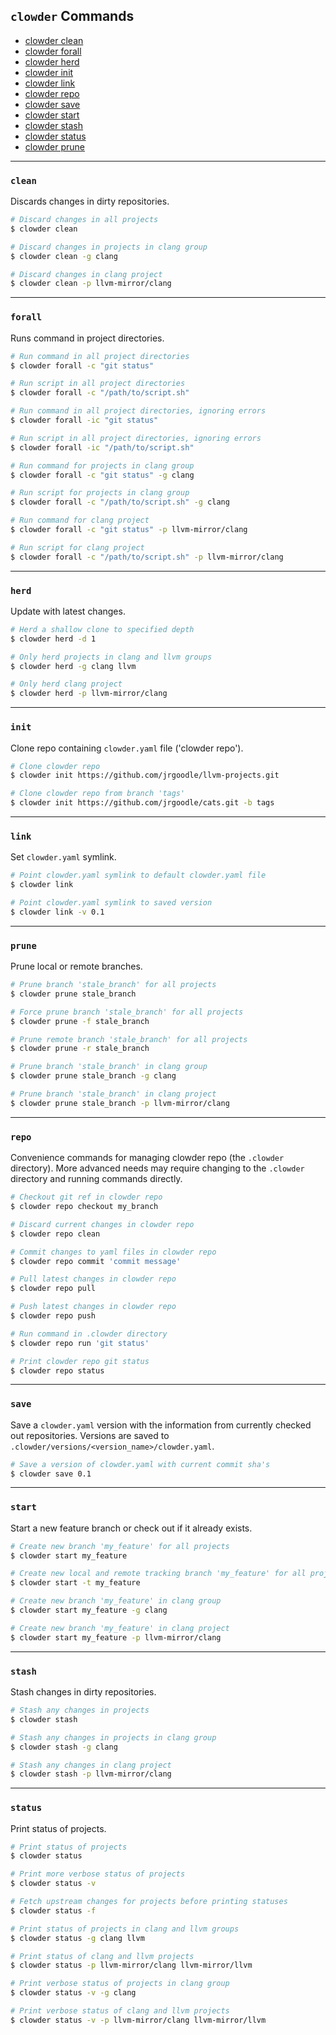 ## `clowder` Commands

- [clowder clean](https://github.com/JrGoodle/clowder/blob/master/docs/commands.md#clean)
- [clowder forall](https://github.com/JrGoodle/clowder/blob/master/docs/commands.md#forall)
- [clowder herd](https://github.com/JrGoodle/clowder/blob/master/docs/commands.md#herd)
- [clowder init](https://github.com/JrGoodle/clowder/blob/master/docs/commands.md#init)
- [clowder link](https://github.com/JrGoodle/clowder/blob/master/docs/commands.md#link)
- [clowder repo](https://github.com/JrGoodle/clowder/blob/master/docs/commands.md#repo)
- [clowder save](https://github.com/JrGoodle/clowder/blob/master/docs/commands.md#save)
- [clowder start](https://github.com/JrGoodle/clowder/blob/master/docs/commands.md#start)
- [clowder stash](https://github.com/JrGoodle/clowder/blob/master/docs/commands.md#stash)
- [clowder status](https://github.com/JrGoodle/clowder/blob/master/docs/commands.md#status)
- [clowder prune](https://github.com/JrGoodle/clowder/blob/master/docs/commands.md#prune)

---

### `clean`

Discards changes in dirty repositories.

```bash
# Discard changes in all projects
$ clowder clean

# Discard changes in projects in clang group
$ clowder clean -g clang

# Discard changes in clang project
$ clowder clean -p llvm-mirror/clang
```

---

### `forall`

Runs command in project directories.

```bash
# Run command in all project directories
$ clowder forall -c "git status"

# Run script in all project directories
$ clowder forall -c "/path/to/script.sh"

# Run command in all project directories, ignoring errors
$ clowder forall -ic "git status"

# Run script in all project directories, ignoring errors
$ clowder forall -ic "/path/to/script.sh"

# Run command for projects in clang group
$ clowder forall -c "git status" -g clang

# Run script for projects in clang group
$ clowder forall -c "/path/to/script.sh" -g clang

# Run command for clang project
$ clowder forall -c "git status" -p llvm-mirror/clang

# Run script for clang project
$ clowder forall -c "/path/to/script.sh" -p llvm-mirror/clang
```

---

### `herd`

Update with latest changes.

```bash
# Herd a shallow clone to specified depth
$ clowder herd -d 1

# Only herd projects in clang and llvm groups
$ clowder herd -g clang llvm

# Only herd clang project
$ clowder herd -p llvm-mirror/clang
```

---

### `init`

Clone repo containing `clowder.yaml` file ('clowder repo').

```bash
# Clone clowder repo
$ clowder init https://github.com/jrgoodle/llvm-projects.git

# Clone clowder repo from branch 'tags'
$ clowder init https://github.com/jrgoodle/cats.git -b tags
```

---

### `link`

Set `clowder.yaml` symlink.

```bash
# Point clowder.yaml symlink to default clowder.yaml file
$ clowder link

# Point clowder.yaml symlink to saved version
$ clowder link -v 0.1
```

---

### `prune`

Prune local or remote branches.

```bash
# Prune branch 'stale_branch' for all projects
$ clowder prune stale_branch

# Force prune branch 'stale_branch' for all projects
$ clowder prune -f stale_branch

# Prune remote branch 'stale_branch' for all projects
$ clowder prune -r stale_branch

# Prune branch 'stale_branch' in clang group
$ clowder prune stale_branch -g clang

# Prune branch 'stale_branch' in clang project
$ clowder prune stale_branch -p llvm-mirror/clang
```

---

### `repo`

Convenience commands for managing clowder repo (the `.clowder` directory).
More advanced needs may require changing to the `.clowder` directory and running commands directly.

```bash
# Checkout git ref in clowder repo
$ clowder repo checkout my_branch

# Discard current changes in clowder repo
$ clowder repo clean

# Commit changes to yaml files in clowder repo
$ clowder repo commit 'commit message'

# Pull latest changes in clowder repo
$ clowder repo pull

# Push latest changes in clowder repo
$ clowder repo push

# Run command in .clowder directory
$ clowder repo run 'git status'

# Print clowder repo git status
$ clowder repo status
```

---

### `save`

Save a `clowder.yaml` version with the information from currently checked out repositories.
Versions are saved to `.clowder/versions/<version_name>/clowder.yaml`.

```bash
# Save a version of clowder.yaml with current commit sha's
$ clowder save 0.1
```

---

### `start`

Start a new feature branch or check out if it already exists.

```bash
# Create new branch 'my_feature' for all projects
$ clowder start my_feature

# Create new local and remote tracking branch 'my_feature' for all projects
$ clowder start -t my_feature

# Create new branch 'my_feature' in clang group
$ clowder start my_feature -g clang

# Create new branch 'my_feature' in clang project
$ clowder start my_feature -p llvm-mirror/clang
```

---

### `stash`

Stash changes in dirty repositories.

```bash
# Stash any changes in projects
$ clowder stash

# Stash any changes in projects in clang group
$ clowder stash -g clang

# Stash any changes in clang project
$ clowder stash -p llvm-mirror/clang
```

---

### `status`

Print status of projects.

```bash
# Print status of projects
$ clowder status

# Print more verbose status of projects
$ clowder status -v

# Fetch upstream changes for projects before printing statuses
$ clowder status -f

# Print status of projects in clang and llvm groups
$ clowder status -g clang llvm

# Print status of clang and llvm projects
$ clowder status -p llvm-mirror/clang llvm-mirror/llvm

# Print verbose status of projects in clang group
$ clowder status -v -g clang

# Print verbose status of clang and llvm projects
$ clowder status -v -p llvm-mirror/clang llvm-mirror/llvm
```
